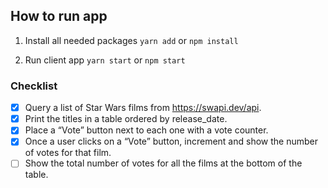 ## How to run app

1. Install all needed packages
   `yarn add` or `npm install`

1. Run client app
   `yarn start` or `npm start`

### Checklist

- [x] Query a list of Star Wars films from https://swapi.dev/api.
- [x] Print the titles in a table ordered by release_date.
- [x] Place a “Vote” button next to each one with a vote counter.
- [x] Once a user clicks on a “Vote” button, increment and show the number of votes for that film.
- [ ] Show the total number of votes for all the films at the bottom of the table.
